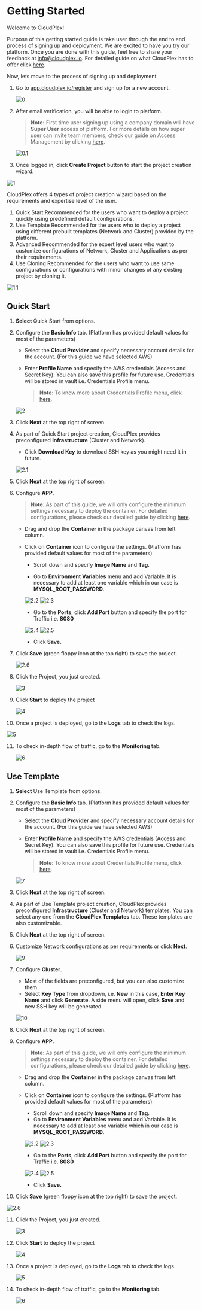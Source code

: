 # Getting Started

Welcome to CloudPlex! 

Purpose of this getting started guide is take user through the end to end process of signing up and deployment. We are excited to have you try our platform. Once you are done with this guide, feel free to share your feedback at info@cloudplex.io. For detailed guide on what CloudPlex has to offer click [here](/overview).

Now, lets move to the process of signing up and deployment

1. Go to [app.cloudplex.io/register](https://app.cloudplex.io/register) and sign up for a new account. 

   ![0](imgs\0.jpg)

2. After email verification, you will be able to login to platform.

   > **Note:** First time user signing up using a company domain will have **Super User** access of platform.  For more details on how super user can invite team members, check our guide on Access Management by clicking [here](/pages/user-guide/components/access-management/access-management).

   ![0.1](imgs\0.1.jpg)

3. Once logged in, click **Create Project** button to start the project creation wizard. 

![1](imgs\1.jpg)

CloudPlex offers 4 types of project creation wizard based on the requirements and expertise level of the user. 

1. Quick Start
   Recommended for the users who want to deploy a project quickly using predefined default configurations. 
2. Use Template
   Recommended for the users who to deploy a project using different prebuilt templates (Network and Cluster) provided by the platform.
3. Advanced
   Recommended for the expert level users who want to customize configurations of Network, Cluster and Applications as per their requirements. 
4. Use Cloning
   Recommended for the users who want to use same configurations or configurations with minor changes of any existing project by cloning it. 

![1.1](imgs\1.1.jpg)

## Quick Start

1. **Select** Quick Start from options. 

2. Configure the **Basic Info** tab. (Platform has provided default values for most of the parameters)

   - Select the **Cloud Provider** and specify necessary account details for the account. (For this guide we have selected AWS)

   - Enter **Profile Name** and specify the AWS credentials (Access and Secret Key). You can also save this profile for future use. Credentials will be stored in vault i.e. Credentials Profile menu.

     > **Note**: To know more about Credentials Profile menu, click [here](/pages/user-guide/components/credentials-profile/credentials-profile).

   ![2](imgs/2.jpg)

3. Click **Next** at the top right of screen.

4. As part of Quick Start project creation, CloudPlex provides preconfigured **Infrastructure** (Cluster and Network). 

   - Click **Download Key** to download SSH key as you might need it in future. 

   ![2.1](imgs\2.1.jpg)

5. Click **Next** at the top right of screen.

6. Configure **APP**.

   > **Note**: As part of this guide, we will only configure the minimum settings necessary to deploy the container. For detailed configurations, please check our detailed guide by clicking [here](/pages/user-guide/components/container-services/container-services).

   - Drag and drop the **Container** in the package canvas from left column.

   - Click on **Container** icon to configure the settings. (Platform has provided default values for most of the parameters) 

     - Scroll down and specify **Image Name** and **Tag**.

     - Go to **Environment Variables** menu and add Variable. It is necessary to add at least one variable which in our case is **MYSQL_ROOT_PASSWORD**.

     ![2.2](imgs\2.2.jpg)
     ![2.3](imgs\2.3.jpg)

     - Go to the **Ports**, click **Add Port** button and specify the port for Traffic i.e. **8080**

     ![2.4](imgs\2.4.jpg)
     ![2.5](imgs\2.5.jpg)

     - Click **Save.**

7. Click **Save** (green floppy icon at the top right) to save the project.

   ![2.6](imgs\2.6.jpg)

8. Click the Project, you just created. 

   ![3](imgs/3.jpg)

9. Click **Start** to deploy the project

   ![4](imgs/4.jpg)

10. Once a project is deployed, go to the **Logs** tab to check the logs. 

   ![5](imgs/5.jpg)

11. To check in-depth flow of traffic, go to the **Monitoring** tab.

    ![6](imgs/6.jpg)

## Use Template

1. **Select** Use Template from options. 

2. Configure the **Basic Info** tab. (Platform has provided default values for most of the parameters)

   - Select the **Cloud Provider** and specify necessary account details for the account. (For this guide we have selected AWS)

   - Enter **Profile Name** and specify the AWS credentials (Access and Secret Key). You can also save this profile for future use. Credentials will be stored in vault i.e. Credentials Profile menu.

     > **Note**: To know more about Credentials Profile menu, click [here](/pages/user-guide/components/credentials-profile/credentials-profile).

   ![7](imgs/7.jpg)

3. Click **Next** at the top right of screen.

4. As part of Use Template project creation, CloudPlex provides preconfigured **Infrastructure** (Cluster and Network) templates. You can select any one from the **CloudPlex Templates** tab. These templates are also customizable.  

5. Click **Next** at the top right of screen.

6. Customize Network configurations as per requirements or click **Next**.

   ![9](imgs\9.jpg)

7. Configure **Cluster**.

   - Most of the fields are preconfigured, but you can also customize them.
   - Select **Key Type** from dropdown, i.e. **New** in this case, **Enter Key Name** and click **Generate**. A side menu will open, click **Save** and new SSH key will be generated. 

   ![10](imgs\10.jpg)

8. Click **Next** at the top right of screen.

9. Configure **APP**.

   > **Note**: As part of this guide, we will only configure the minimum settings necessary to deploy the container. For detailed configurations, please check our detailed guide by clicking [here](/pages/user-guide/components/container-services/container-services).

   - Drag and drop the **Container** in the package canvas from left column.

   - Click on **Container** icon to configure the settings. (Platform has provided default values for most of the parameters) 

     - Scroll down and specify **Image Name** and **Tag**.
     - Go to **Environment Variables** menu and add Variable. It is necessary to add at least one variable which in our case is **MYSQL_ROOT_PASSWORD**.

     ![2.2](imgs/2.2.jpg)
     ![2.3](imgs/2.3.jpg)

     - Go to the **Ports**, click **Add Port** button and specify the port for Traffic i.e. **8080**

     ![2.4](imgs/2.4.jpg)
     ![2.5](imgs/2.5.jpg)

     - Click **Save.**

10. Click **Save** (green floppy icon at the top right) to save the project.

   ![2.6](imgs/2.6.jpg)

11. Click the Project, you just created. 

    ![3](imgs/3.jpg)

12. Click **Start** to deploy the project

    ![4](imgs/4.jpg)

13. Once a project is deployed, go to the **Logs** tab to check the logs. 

    ![5](imgs/5.jpg)

14. To check in-depth flow of traffic, go to the **Monitoring** tab.

    ![6](imgs/6.jpg)
